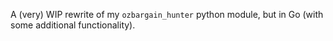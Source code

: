 A (very) WIP rewrite of my `ozbargain_hunter` python module, but in Go (with some additional functionality).
